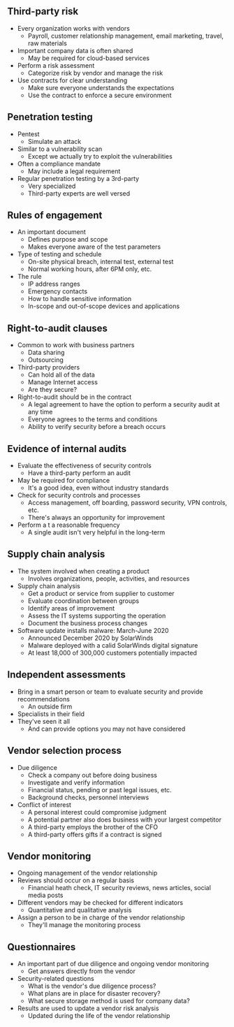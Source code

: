 ## Third-party risk
- Every organization works with vendors
	- Payroll, customer relationship management, email marketing, travel, raw materials
- Important company data is often shared
	- May be required for cloud-based services
- Perform a risk assessment
	- Categorize risk by vendor and manage the risk
- Use contracts for clear understanding
	- Make sure everyone understands the expectations
	- Use the contract to enforce a secure environment
## Penetration testing
- Pentest
	- Simulate an attack
- Similar to a vulnerability scan
	- Except we actually try to exploit the vulnerabilities
- Often a compliance mandate
	- May include a legal requirement
- Regular penetration testing by a 3rd-party
	- Very specialized
	- Third-party experts are well versed
## Rules of engagement
- An important document
	- Defines purpose and scope
	- Makes everyone aware of the test parameters
- Type of testing and schedule
	- On-site physical breach, internal test, external test
	- Normal working hours, after 6PM only, etc.
- The rule
	- IP address ranges
	- Emergency contacts
	- How to handle sensitive information
	- In-scope and out-of-scope devices and applications
## Right-to-audit clauses
- Common to work with business partners
	- Data sharing
	- Outsourcing
- Third-party providers
	- Can hold all of the data
	- Manage Internet access
	- Are they secure?
- Right-to-audit should be in the contract
	- A legal agreement to have the option to perform a security audit at any time
	- Everyone agrees to the terms and conditions
	- Ability to verify security before a breach occurs
## Evidence of internal audits
- Evaluate the effectiveness of security controls
	- Have a third-party perform an audit
- May be required for compliance
	- It's a good idea, even without industry standards
- Check for security controls and processes
	- Access management, off boarding, password security, VPN controls, etc.
	- There's always an opportunity for improvement
- Perform a t a reasonable frequency
	- A single audit isn't very helpful in the long-term
## Supply chain analysis
- The system involved when creating a product
	- Involves organizations, people, activities, and resources
- Supply chain analysis
	- Get a product or service from supplier to customer
	- Evaluate coordination between groups
	- Identify areas of improvement
	- Assess the IT systems supporting the operation
	- Document the business process changes
- Software update installs malware: March-June 2020
	- Announced December 2020 by SolarWinds
	- Malware deployed with a calid SolarWinds digital signature
	- At least 18,000 of 300,000 customers potentially impacted
## Independent assessments
- Bring in a smart person or team to evaluate security and provide recommendations
	- An outside firm
- Specialists in their field
- They've seen it all
	- And can provide options you may not have considered
## Vendor selection process
- Due diligence
	- Check a company out before doing business
	- Investigate and verify information
	- Financial status, pending or past legal issues, etc.
	- Background checks, personnel interviews
- Conflict of interest
	- A personal interest could compromise judgment
	- A potential partner also does business with your largest competitor
	- A third-party employs the brother of the CFO
	- A third-party offers gifts if a contract is signed
## Vendor monitoring
- Ongoing management of the vendor relationship
- Reviews should occur on a regular basis
	- Financial heath check, IT security reviews, news articles, social media posts
- Different vendors may be checked for different indicators
	- Quantitative and qualitative analysis
- Assign a person to be in charge of the vendor relationship
	- They'll manage the monitoring process
## Questionnaires
- An important part of due diligence and ongoing vendor monitoring
	- Get answers directly from the vendor
- Security-related questions
	- What is the vendor's due diligence process?
	- What plans are in place for disaster recovery?
	- What secure storage method is used for company data?
- Results are used to update a vendor risk analysis
	- Updated during the life of the vendor relationship